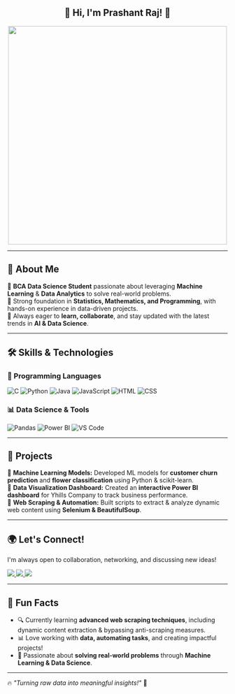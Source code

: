 <h2 align="center">🚀 Hi, I'm Prashant Raj! 👋</h2>

<p align="center">
  <img src="https://i.giphy.com/media/qgQUggAC3Pfv687qPC/giphy.webp" width="500"/>
</p>

---

## 🌟 About Me  
🔹 **BCA Data Science Student** passionate about leveraging **Machine Learning** & **Data Analytics** to solve real-world problems.  
🔹 Strong foundation in **Statistics, Mathematics, and Programming**, with hands-on experience in data-driven projects.  
🔹 Always eager to **learn, collaborate**, and stay updated with the latest trends in **AI & Data Science**.

---

## 🛠️ Skills & Technologies  

### 📌 Programming Languages  
![C](https://img.shields.io/badge/-C-00599C?style=for-the-badge&logo=c&logoColor=white)
![Python](https://img.shields.io/badge/-Python-3776AB?style=for-the-badge&logo=python&logoColor=white)
![Java](https://img.shields.io/badge/-Java-007396?style=for-the-badge&logo=java&logoColor=white)
![JavaScript](https://img.shields.io/badge/-JavaScript-F7DF1E?style=for-the-badge&logo=javascript&logoColor=black)
![HTML](https://img.shields.io/badge/-HTML5-E34F26?style=for-the-badge&logo=html5&logoColor=white)
![CSS](https://img.shields.io/badge/-CSS3-1572B6?style=for-the-badge&logo=css3&logoColor=white)

### 📊 Data Science & Tools  
![Pandas](https://img.shields.io/badge/-Pandas-150458?style=for-the-badge&logo=pandas&logoColor=white)
![Power BI](https://img.shields.io/badge/-Power%20BI-F2C811?style=for-the-badge&logo=powerbi&logoColor=black)
![VS Code](https://img.shields.io/badge/-VS%20Code-007ACC?style=for-the-badge&logo=visualstudiocode&logoColor=white)

---

## 📌 Projects  
🔹 **Machine Learning Models:** Developed ML models for **customer churn prediction** and **flower classification** using Python & scikit-learn.  
🔹 **Data Visualization Dashboard:** Created an **interactive Power BI dashboard** for Yhills Company to track business performance.  
🔹 **Web Scraping & Automation:** Built scripts to extract & analyze dynamic web content using **Selenium & BeautifulSoup**.

---

## 🌍 Let's Connect!  
I'm always open to collaboration, networking, and discussing new ideas!  

<p align="left">
  <a href="https://www.linkedin.com/in/theritikbarnwal/" target="_blank">
    <img src="https://img.shields.io/badge/-LinkedIn-0077B5?style=for-the-badge&logo=linkedin&logoColor=white" />
  </a>
  <a href="https://x.com/theritikbarnwal" target="_blank">
    <img src="https://img.shields.io/badge/-Twitter-1DA1F2?style=for-the-badge&logo=twitter&logoColor=white" />
  </a>
  <a href="https://www.instagram.com/theritikbarnwal" target="_blank">
    <img src="https://img.shields.io/badge/-Instagram-E4405F?style=for-the-badge&logo=instagram&logoColor=white" />
  </a>
</p>

---

## 🎯 Fun Facts  
- 🔍 Currently learning **advanced web scraping techniques**, including dynamic content extraction & bypassing anti-scraping measures.  
- 📊 Love working with **data, automating tasks**, and creating impactful projects!  
- 🎯 Passionate about **solving real-world problems** through **Machine Learning & Data Science**.

---

🔥 _"Turning raw data into meaningful insights!"_ 🚀  
